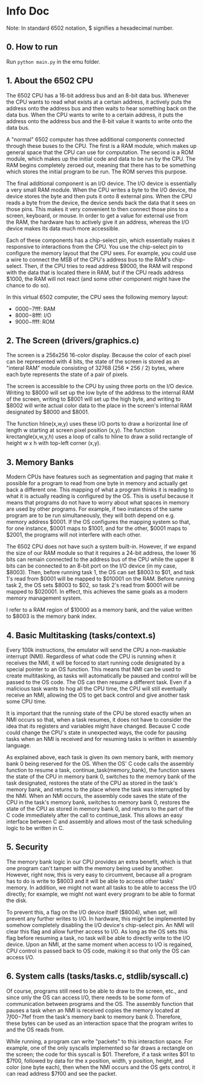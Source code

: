 # Info Doc

Note: In standard 6502 notation, $ signifies a hexadecimal number.

## 0. How to run

Run `python main.py` in the emu folder.

## 1. About the 6502 CPU

The 6502 CPU has a 16-bit address bus and an 8-bit data bus. Whenever the CPU wants to read what exists at a certain address, it actively puts the address onto the address bus and then waits to hear something back on the data bus. When the CPU wants to write to a certain address, it puts the address onto the address bus and the 8-bit value it wants to write onto the data bus.

A "normal" 6502 computer has three additional components connected through these buses to the CPU. The first is a RAM module, which makes up general space that the CPU can use for computation. The second is a ROM module, which makes up the initial code and data to be run by the CPU. The RAM begins completely zeroed out, meaning that there has to be something which stores the initial program to be run. The ROM serves this purpose.

The final additional component is an I/O device. The I/O device is essentially a very small RAM module. When the CPU writes a byte to the I/O device, the device stores the byte and then puts it onto 8 external pins. When the CPU reads a byte from the device, the device sends back the data that it sees on those pins. This makes it very convenient to then connect those pins to a screen, keyboard, or mouse. In order to get a value for external use from the RAM, the hardware has to actively give it an address, whereas the I/O device makes its data much more accessible.

Each of these components has a chip-select pin, which essentially makes it responsive to interactions from the CPU. You use the chip-select pin to configure the memory layout that the CPU sees. For example, you could use a wire to connect the MSB of the CPU's address bus to the RAM's chip-select. Then, if the CPU tries to read address $9000, the RAM will respond with the data that is located there in RAM, but if the CPU reads address $1000, the RAM will not react (and some other component might have the chance to do so).

In this virtual 6502 computer, the CPU sees the following memory layout:

* $0000-$7fff: RAM
* $8000-$8fff: I/O
* $9000-$ffff: ROM

## 2. The Screen (drivers/graphics.c)

The screen is a 256x256 16-color display. Because the color of each pixel can be represented with 4 bits, the state of the screen is stored as an "interal RAM" module consisting of 32768 (256 * 256 / 2) bytes, where each byte represents the state of a pair of pixels.

The screen is accessible to the CPU by using three ports on the I/O device. Writing to $8000 will set up the low byte of the address to the internal RAM of the screen, writing to $8001 will set up the high byte, and writing to $8002 will write actual color data to the place in the screen's internal RAM designated by $8000 and $8001.

The function hline(x,w,y) uses these I/O ports to draw a horizontal line of length w starting at screen pixel position (x,y). The function krectangle(x,w,y,h) uses a loop of calls to hline to draw a solid rectangle of height w x h with top-left corner (x,y).

## 3. Memory Banks

Modern CPUs have features such as segmentation and paging that make it possible for a program to read from one byte in memory and actually get back a different one. This mapping of what a program thinks it is reading to what it is actually reading is configured by the OS. This is useful because it means that programs do not have to worry about what spaces in memory are used by other programs. For example, if two instances of the same program are to be run simultaneously, they will both depend on e.g. memory address $0001. If the OS configures the mapping system so that, for one instance, $0001 maps to $1001, and for the other, $0001 maps to $2001, the programs will not interfere with each other.

The 6502 CPU does not have such a system built-in. However, if we expand the size of our RAM module so that it requires a 24-bit address, the lower 16 bits can remain connected to the address bus of the CPU while the upper 8 bits can be connected to an 8-bit port on the I/O device (in my case, $8003). Then, before running task 1, the OS can set $8003 to $01, and task 1's read from $0001 will be mapped to $010001 on the RAM. Before running task 2, the OS sets $8003 to $02, so task 2's read from $0001 will be mapped to $020001. In effect, this achieves the same goals as a modern memory management system.

I refer to a RAM region of $10000 as a memory bank, and the value written to $8003 is the memory bank index.

## 4. Basic Multitasking (tasks/context.s)

Every 100k instructions, the emulator will send the CPU a non-maskable interrupt (NMI). Regardless of what code the CPU is running when it receives the NMI, it will be forced to start running code designated by a special pointer to an OS function. This means that NMI can be used to create multitasking, as tasks will automatically be paused and control will be passed to the OS code. The OS can then resume a different task. Even if a malicious task wants to hog all the CPU time, the CPU will still eventually receive an NMI, allowing the OS to get back control and give another task some CPU time.

It is important that the running state of the CPU be stored exactly when an NMI occurs so that, when a task resumes, it does not have to consider the idea that its registers and variables might have changed. Because C code could change the CPU's state in unexpected ways, the code for pausing tasks when an NMI is received and for resuming tasks is written in assembly language.

As explained above, each task is given its own memory bank, with memory bank 0 being reserved for the OS. When the OS' C code calls the assembly function to resume a task, continue_task(memory_bank), the function saves the state of the CPU in memory bank 0, switches to the memory bank of the task designated, restores the state of the CPU as stored in the task's memory bank, and returns to the place where the task was interrupted by the NMI. When an NMI occurs, the assembly code saves the state of the CPU in the task's memory bank, switches to memory bank 0, restores the state of the CPU as stored in memory bank 0, and returns to the part of the C code immediately after the call to continue_task. This allows an easy interface between C and assembly and allows most of the task scheduling logic to be written in C.

## 5. Security

The memory bank logic in our CPU provides an extra benefit, which is that one program can't tamper with the memory being used by another. However, right now, this is very easy to circumvent, because all a program has to do is write to $8003 and it will be able to access other tasks' memory. In addition, we might not want all tasks to be able to access the I/O directly; for example, we might not want every program to be able to format the disk.

To prevent this, a flag on the I/O device itself ($8004), when set, will prevent any further writes to I/O. In hardware, this might be implemented by somehow completely disabling the I/O device's chip-select pin. An NMI will clear this flag and allow further access to I/O. As long as the OS sets this flag before resuming a task, no task will be able to directly write to the I/O device. Upon an NMI, at the same moment when access to I/O is regained, CPU control is passed back to OS code, making it so that only the OS can access I/O.

## 6. System calls (tasks/tasks.c, stdlib/syscall.c)

Of course, programs still need to be able to draw to the screen, etc., and since only the OS can access I/O, there needs to be some form of communication between programs and the OS. The assembly function that pauses a task when an NMI is received copies the memory located at $7f00-$7fef from the task's memory bank to memory bank 0. Therefore, these bytes can be used as an interaction space that the program writes to and the OS reads from.

While running, a program can write "packets" to this interaction space. For example, one of the only syscalls implemented so far draws a rectangle on the screen; the code for this syscall is $01. Therefore, if a task writes $01 to $7f00, followed by data for the x position, width, y position, height, and color (one byte each), then when the NMI occurs and the OS gets control, it can read address $7f00 and see the packet. 